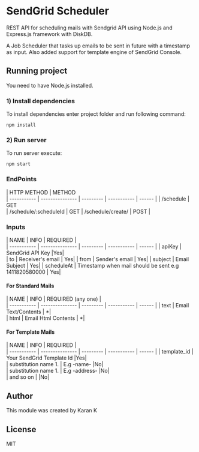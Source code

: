 # SendGrid Scheduler

REST API for scheduling mails with Sendgrid API using Node.js and Express.js framework with DiskDB.

A Job Scheduler that tasks up emails to be sent in future with a timestamp as input.
Also added support for template engine of SendGrid Console.

## Running project

You need to have Node.js installed.

### 1) Install dependencies 

To install dependencies enter project folder and run following command:
```
npm install
```

### 2) Run server

To run server execute:
```
npm start
```

### EndPoints

| HTTP METHOD | METHOD                      
| ----------- | --------------- | --------- | ----------- | ------ |
| /schedule     | GET        
| /schedule/:scheduleId       | GET 
| /schedule/create/  | POST |

### Inputs

| NAME | INFO | REQUIRED |                     
| ----------- | --------------- | --------- | ----------- | ------ |
| apiKey     | SendGrid API Key |Yes|        
| to       | Receiver's email | Yes| 
| from       | Sender's email | Yes| 
| subject       | Email Subject | Yes| 
| scheduleAt      | Timestamp when mail should be sent e.g 1411820580000  | Yes| 

#### For Standard Mails
| NAME | INFO | REQUIRED (any one) |                     
| ----------- | --------------- | --------- | ----------- | ------ |
| text     | Email Text/Contents | *|        
| html     | Email Html Contents | *|        

#### For Template Mails
| NAME | INFO | REQUIRED |                     
| ----------- | --------------- | --------- | ----------- | ------ |
| template_id     | Your SendGrid Template Id |Yes|  
| substitution name 1.     | E.g -name- |No|   
| substitution name 1.     | E.g -address- |No|   
| and so on     |  |No|   


## Author

This module was created by Karan K


## License

MIT
